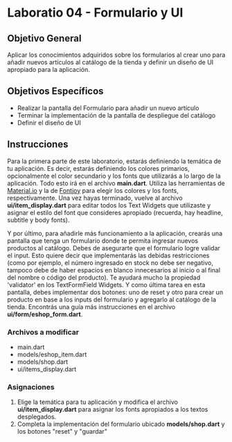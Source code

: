 # Laboratio 04 - Formulario y UI

## Objetivo General
Aplicar los conocimientos adquiridos sobre los formularios al crear uno para añadir nuevos artículos al catálogo de la tienda y definir un diseño de UI apropiado para la aplicación.

## Objetivos Específicos
- Realizar la pantalla del Formulario para añadir un nuevo artículo
- Terminar la implementación de la pantalla de despliegue del catálogo
- Definir el diseño de UI

## Instrucciones

Para la primera parte de este laboratorio, estarás definiendo la temática de tu aplicación. Es decir, estarás definiendo los colores primarios, opcionalmente el color secundario y los fonts que utilizarás a lo largo de la aplicación. Todo esto irá en el archivo **main.dart**.
Utiliza las herramientas de [Material.io](https://material.io/resources/color/#!/?view.left=0&view.right=0) y la de [Fontjoy](https://fontjoy.com) para elegir los colores y los fonts, respectivamente.
Una vez hayas terminado, vuelve al archivo **ui/item_display.dart** para editar todos los Text Widgets que utilizaste y asignar el estilo del font que consideres apropiado (recuerda, hay headline, subtitle y body fonts).

Y por último, para añadirle más funcionamiento a la aplicación, crearás una pantalla que tenga un formulario donde te permita ingresar nuevos productos al catálogo. Debes de asegurarte que el formulario logre validar el input. Esto quiere decir que implementarás las debidas restricciones (como por ejemplo, el número ingresado en stock no debe ser negativo, tampoco debe de haber espacios en blanco innecesarios al inicio o al final del nombre o código del producto). Te ayudará mucho la propiedad 'validator' en los TextFormField Widgets.
Y como última tarea en esta pantalla, debes implementar dos botones: uno de reset y otro para crear un producto en base a los inputs del formulario y agregarlo al catálogo de la tienda. Encontrás una guía más instrucciones en el archivo **ui/form/eshop_form.dart**.

### Archivos a modificar
- main.dart
- models/eshop_item.dart
- models/shop.dart
- ui/items_display.dart

### Asignaciones
1) Elige la temática para tu aplicación y modifica el archivo **ui/item_display.dart** para asignar los fonts apropiados a los textos desplegados.
2) Completa la implementación del formulario ubicado **models/shop.dart** y los botones "reset" y "guardar"


